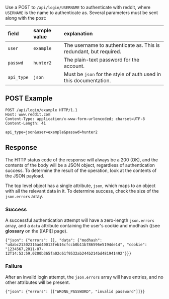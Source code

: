 Use a POST to `/api/login/USERNAME` to authenticate with reddit, where `USERNAME` is the name to authenticate as. Several parameters must be sent along with the post:

| **field** | **sample value** | **explanation** |
|:----------|:-----------------|:----------------|
| `user`    | `example`        | The username to authenticate as. This is redundant, but required. |
| `passwd`  | `hunter2`        | The plain-text password for the account. |
| `api_type`| `json`           | Must be `json` for the style of auth used in this documentation. |

## POST Example

```
POST /api/login/example HTTP/1.1
Host: www.reddit.com
Content-Type: application/x-www-form-urlencoded; charset=UTF-8
Content-Length: 41

api_type=json&user=example&passwd=hunter2
```

## Response

The HTTP status code of the response will always be a 200 (OK), and the contents of the body will be a JSON object, regardless of authentication success. To determine the result of the operation, look at the contents of the JSON payload.

The top level object has a single attribute, `json`, which maps to an object with all the relevant data in it. To determine success, check the size of the `json.errors` array.

### Success

A successful authentication attempt will have a zero-length `json.errors` array, and a `data` attribute containing the user's cookie and modhash ((see **glossary** on the [[API]] page).

```
{"json": {"errors": [], "data": {"modhash": "u4abc21302316ad40013feb16cfccb0b11b786596e5194de14", "cookie": "1234567,2011-07-12T14:53:59,0200b365fa02c61f9532ab244b214bd481941492"}}}
```

### Failure

After an invalid login attempt, the `json.errors` array will have entries, and no other attributes will be present.

```
{"json": {"errors": [["WRONG_PASSWORD", "invalid password"]]}}
```